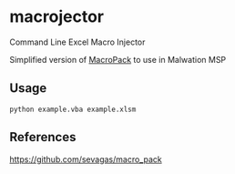 
# macrojector
Command Line Excel Macro Injector

Simplified version of [MacroPack](https://github.com/sevagas/macro_pack) to use in Malwation MSP

## Usage

    python example.vba example.xlsm


## References
https://github.com/sevagas/macro_pack
